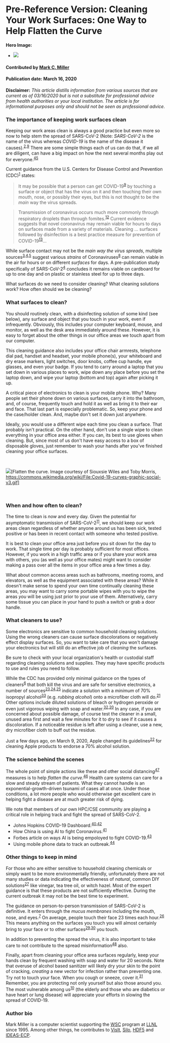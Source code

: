 # Pre-Reference Version: Cleaning Your Work Surfaces: One Way to Help Flatten the Curve

**Hero Image:**

- <img src='https://github.com/betterscientificsoftware/images/raw/master/Blog_0320_COVID.png'/>

<!--
Image licensed under...
https://commons.wikimedia.org/wiki/File:Covid-19-curves-graphic-social-v3.gif
-->

#### Contributed by [Mark C. Miller](https://github.com/markcmiller86)
#### Publication date: March 16, 2020

**Disclaimer:** *This article distills information from various sources that are current as of 03/16/2020 but is not a substitute for professional advice from health authorities or your local institution. The article is for informational purposes only and should not be seen as professional advice.*

### The importance of keeping work surfaces clean
Keeping our work areas clean is always a good practice but even more so now to
help stem the spread of SARS-CoV-2 (Note: *SARS-CoV-2* is the name of the virus
whereas *COVID-19* is the name of the disease it causes).<sup>[2],[9]</sup> There
are some simple things each of us can do that, if we all are diligent, can have
a big impact on how the next several months play out for everyone.<sup>[45]</sup>

Current guidance from the U.S. Centers for Disease Control and Prevention (CDC)<sup>[1]</sup> states:

> It may be possible that a person can get COVID-19<sup>[9]</sup> by touching a surface or
object that has the virus on it and then touching their own mouth, nose, or
possibly their eyes, but this is not thought to be the *main* way the virus spreads.

> Transmission of coronavirus occurs much more commonly through respiratory droplets than
through fomites.<sup>[12]</sup> Current evidence suggests that novel coronavirus may remain
viable for hours to days on surfaces made from a variety of materials. Cleaning ... surfaces
followed by disinfection is a best practice measure for prevention of COVID-19<sup>[13]</sup>...

While surface contact may not be the *main way the virus spreads*, multiple
sources<sup>[3],[4],[5]</sup> suggest various *strains* of Coronaviruses<sup>[8]</sup> can
remain viable in the air for hours or on different *surfaces* for days.
A pre-publication study specifically of SARS-CoV-2<sup>[4]</sup>
concludes it remains viable on cardboard for up to one day and on plastic or stainless steel
for up to three days.

What surfaces do we need to consider cleaning? What cleaning solutions work?
How often should we be cleaning?

### What surfaces to clean? 

You should routinely clean, with a disinfecting solution of some
kind (see below), any surface and object that you touch in your work, even if infrequently.
Obviously, this includes your computer keyboard, mouse, and monitor, as well as the desk area
immediately around these. However, it is easy to forget about the other things
in our office areas we touch apart from our computer.

This cleaning guidance also includes your office chair armrests, telephone dial
pad, handset and headset, your mobile phone(s), your whiteboard and dry erase markers,
light switches, door knobs, coffee cup handle, eye glasses, and even your badge.
If you tend to carry around a laptop that you set down in various places to work,
wipe down any place before you set the laptop down, and wipe your laptop (bottom
and top) again after picking it up.

A critical piece of electronics
to clean is your mobile phone. Why? Many people set their phone down on various surfaces,
carry it into the bathroom, and, of course, frequently touch and hold it as well as bring
it to their ear and face. That
last part is especially problematic. So, keep your phone and the case/holder clean.
And, maybe don't set it down just anywhere.

Ideally, you would use a different wipe each time you clean a surface. That probably
isn't practical. On the other hand, don't use a single wipe to clean everything in
your office area either. If you can, its best to use gloves when cleaning. But, since
most of us don't have easy access to a box of disposable gloves, just remember to wash
your hands after you've finished cleaning your office surfaces.

<br> 

<img src='https://github.com/betterscientificsoftware/images/raw/master/Covid-19-curves-graphic-social-v3.gif' class='page lightbox' />[Flatten the curve. Image courtesy of Siouxsie Wiles and Toby Morris, https://commons.wikimedia.org/wiki/File:Covid-19-curves-graphic-social-v3.gif]

<br> 

### When and how often to clean?

The time to clean is *now* and every day. Given the potential for asymptomatic
transmission of SARS-CoV-2<sup>[11]</sup>, we should keep our work areas
clean regardless of whether anyone around us has been sick, tested positive or
has been in recent contact with someone who tested positive.

It is best to clean your office area just before you sit down for the day to work. 
That single time per day is probably sufficient for most offices. However, if you
work in a high traffic area or if you share your work area with others, you (as well as 
your office mates) might want to consider making a pass over all the items in
your office area a few times a day.

What about common access areas such as bathrooms, meeting rooms, and elevators, 
as well as the equipment associated with these areas? While it doesn't
make sense to spend your own time continually cleaning these areas, you may want
to carry some portable wipes with you to wipe the areas *you* will be using just
prior to your use of them. Alternatively, carry some tissue you can place in your
hand to push a switch or grab a door handle.

### What cleaners to use?

Some electronics are sensitive to common household cleaning solutions. Using the
wrong cleaners can cause surface discolorations or negatively effect display surfaces.
So, you want to take care that you won't damage your electronics but will 
still do an effective job of *cleaning* the surfaces.

Be sure to check with your local organization's health or custodial staff regarding
cleaning solutions and supplies. They may have specific products to use and rules you
need to follow.

While the CDC has provided only minimal guidance on the types of cleaners<sup>[6]</sup> that both kill the virus and are
safe for sensitive electronics, a number of sources<sup>[23],[24],[25]</sup> indicate a
solution with a *minimum* of 70% isopropyl alcohol<sup>[33]</sup> (e.g. *rubbing alcohol*)
onto a microfiber cloth will do.<sup>[21]</sup> Other options include diluted solutions of
bleach or hydrogen peroxide or even just vigorous wiping with soap and water.<sup>[32],[20]</sup> In any case,
if you are concerned about possible
damage, of course test the cleaner in a small, unused area first and wait a few minutes for it to
dry to see if it causes a discoloration. If  a noticeable residue is left after using a cleaner,
use a new, dry microfiber cloth to buff out the residue.

Just a few days ago, on March 9, 2020, Apple changed its guidelines<sup>[22]</sup>
for cleaning Apple products to endorse a 70% alcohol solution.

### The science behind the scenes

The whole point of simple actions like these and other social distancing<sup>[47]</sup> measures
is to help *flatten the curve.*<sup>[46]</sup> Health care systems can care for a slow and
steady stream of patients. What they cannot handle is an exponential-growth-driven tsunami
of cases all at once. Under those conditions, a lot more people who would otherwise get
excellent care in helping fight a disease are at much greater risk of dying.

We note that members of our own HPC/CSE community are playing a critical
role in helping  track and fight the spread of SARS-CoV-2. 

  * Johns Hopkins COVID-19 Dashboard.<sup>[40],[42]</sup>
  * How China is using AI to fight Coronavirus.<sup>[41]</sup>
  * Forbes article on ways AI is being empoloyed to fight COVID-19.<sup>[43]</sup>
  * Using mobile phone data to track an outbreak.<sup>[44]</sup>

### Other things to keep in mind

For those who are either sensitive to household cleaning chemicals or simply want
to be more environmentally friendly, unfortunately there are not many studies or data indicating
the effectiveness of *natural*, common DIY solutions<sup>[27]</sup> like vinegar, tea tree
oil, or witch hazel. Most of the expert guidance is that these products are not sufficiently
effective. During the current outbreak it may not be the best time to experiment.

The guidance on person-to-person transmission of SARS-CoV-2 is definitive. It
enters through the *mucus membranes* including the mouth, nose, and eyes.<sup>[7]</sup>
On average, people touch their face 23 times each hour.<sup>[26]</sup> This means anything
on the surfaces you touch you will almost certainly bring to your face or to other
surfaces<sup>[29],[30]</sup> you touch.

In addition to preventing the spread the virus, it is also important to take care to not
contribute to the spread misinformation<sup>[48]</sup> also.

Finally, apart from cleaning your office area surfaces regularly, keep your hands clean by frequent
washing with soap and water for 20 seconds. Note that
overuse of alcohol based sanitizer will likely dry your skin to the point of cracking,
*creating* a new vector for infection rather than preventing one. Try not to touch your face.
When you cough or sneeze, cover it.<sup>[31]</sup> Remember, you are protecting not only
yourself but also those around you. The most vulnerable among us<sup>[10]</sup> (the elderly
and those who are diabetics or have heart or lung disease) will appreciate your efforts
in slowing the spread of COVID-19.

[1]: https://www.cdc.gov/coronavirus/2019-ncov/about/transmission.html "CDC guidance on CV-19 transmission {}"
[2]: https://www.who.int/health-topics/coronavirus "WHO summary remarks of COVID-19 {}"
[3]: https://www.ncbi.nlm.nih.gov/pmc/articles/PMC4659470/ "NIH CV-229E surface study {}"
[4]: https://www.medrxiv.org/content/10.1101/2020.03.09.20033217v2.full.pdf "Aerosol and surface stability of SARS-CoV-2 compared with SARS-CoV-1 {}"
[5]: https://www.journalofhospitalinfection.com/article/S0195-6701(20)30046-3/fulltext "Surface study of various coronaviruses {}"
[6]: https://www.cdc.gov/coronavirus/2019-ncov/community/organizations/cleaning-disinfection.html#How%20to%20Clean%20and%20Disinfect "CDC guidance on cleaning surfaces {}"
[7]: https://www.cdc.gov/coronavirus/2019-ncov/about/prevention.html?CDC_AA_refVal=https%3A%2F%2Fwww.cdc.gov%2Fcoronavirus%2F2019-ncov%2Fabout%2Fprevention-treatment.html "CDC description of transmission scenario {}"
[8]: https://en.wikipedia.org/wiki/Coronavirus "Wikipedia summary of coronavirus {}"
[9]: https://www.who.int/emergencies/diseases/novel-coronavirus-2019/technical-guidance/naming-the-coronavirus-disease-(covid-2019)-and-the-virus-that-causes-it "CDC explains names SARS-CoV-2 and COVID-19 {}"
[10]: https://www.cdc.gov/coronavirus/2019-ncov/specific-groups/high-risk-complications.html "CDC describes higher risk persons {}"
[11]: https://jamanetwork.com/journals/jama/fullarticle/2762028 "Asymptomatic transmission of COVID-19 {}"
[12]: https://en.wikipedia.org/wiki/Fomite "Explanation of the term Fomite {}"
[13]: https://www.cdc.gov/coronavirus/2019-ncov/prepare/cleaning-disinfection.html?CDC_AA_refVal=https%3A%2F%2Fwww.cdc.gov%2Fcoronavirus%2F2019-ncov%2Fcommunity%2Fhome%2Fcleaning-disinfection.html "CDC guidance on fomite transmission {}"

[20]: https://learningregistry.org/reviews/best-disinfectant-wipes "Best disinfecting wipes {}"
[21]: https://www.pcmag.com/how-to/how-to-spring-clean-your-electronics "Best practices for cleaning electronics {}"
[22]: https://support.apple.com/en-us/HT204172?mod=article_inline "Apple guidance on 70% alcohol {}"
[23]: https://www.consumerreports.org/cleaning/common-household-products-that-can-destroy-novel-coronavirus/ "Common household products to kill SARS-CoV-2 {}"
[24]: https://www.epa.gov/sites/production/files/2020-03/documents/sars-cov-2-list_03-03-2020.pdf "EPA technical guidance & cleaner types/ratings {}"
[25]: https://www.epa.gov/pesticide-registration/list-n-disinfectants-use-against-sars-cov-2 "EPA cleaner designations {}"
[26]: https://www.ncbi.nlm.nih.gov/pubmed/25637115 "Face touching study {}"
[27]: https://ottawacitizen.com/health/busting-the-coronavirus "DIY, natural cleaners {}"
[29]: https://youtu.be/poOSzPTapw0?t=40 "See GlowGerm spread in an elementary classroom {}"
[30]: https://www.youtube.com/watch?v=NmLOeuH3qdA "Local news piece on spread of germs {}"
[31]: https://www.flickr.com/photos/fairfaxcounty/8467521325/in/photostream/lightbox/ "Covering your cough {}"
[32]: https://youtu.be/36FfZhxXTBc?t=296 "CBC story including cleaners {}"
[33]: https://en.wikipedia.org/wiki/Rubbing_alcohol "What is rubbing alcohol {}"

[40]: https://coronavirus.jhu.edu/map.html "JH COVID-19 dashboard {}"
[41]: https://www.aljazeera.com/news/2020/03/china-ai-big-data-combat-coronavirus-outbreak-200301063901951.html "AI in China for contact tracking {}"
[42]: https://youtu.be/Pnk8DuAly9Y?t=978 "Dr. Laren Gardner describes JH COVID-19 dashboard {}"
[43]: https://www.forbes.com/sites/bernardmarr/2020/03/13/coronavirus-how-artificial-intelligence-data-science-and-technology-is-used-to-fight-the-pandemic/#6202d6b85f5f "Forbes AI article on COVID-19 {}"
[44]: https://www.eurekalert.org/pub_releases/2019-11/epfd-mdo111419.php "Using mobile data to track an outbreak {}"
[45]: https://youtu.be/qf3Ih0kNvlU "SciShow Overview of COVID-19 CFR {}"
[46]: https://www.health.com/condition/infectious-diseases/coronavirus/flatten-the-curve-meaning "Explanation of flattening the curve {}"
[47]: https://www.wired.com/story/elegant-mathematics-social-distancing/ "The math of social distancing {}"
[48]: https://youtu.be/_066dEkycr4?t=932 "John Oliver discusses misinformation {}"

<!--
### Acknowledgment
Image by Siouxsie Wiles and Toby Morris, https://commons.wikimedia.org/wiki/File:Covid-19-curves-graphic-social-v3.gif
-->

### Author bio

Mark Miller is a computer scientist supporting the
[WSC](https://wci.llnl.gov/about-us/weapon-simulation-and-computing)
program at [LLNL](https://www.llnl.gov) since 1995.
Among other things, he contributes to
[VisIt](https://wci.llnl.gov/simulation/computer-codes/visit),
[Silo](https://wci.llnl.gov/simulation/computer-codes/silo),
[HDF5](https://www.hdfgroup.org) and
[IDEAS-ECP](https://ideas-productivity.org/ideas-ecp/).

<!---
Publish: no
RSS update: 2020-03-16
Categories: Skills
Topics: Personal productivity and sustainability
Tags: bssw-blog-article
Level: 2
Prerequisites: default
Aggregate: none
--->


